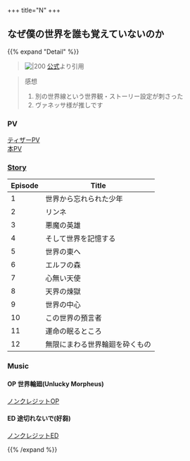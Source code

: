 +++
title="N"
+++

## なぜ僕の世界を誰も覚えていないのか
{{% expand "Detail" %}}
> ![|200](https://encrypted-tbn0.gstatic.com/images?q=tbn:ANd9GcSuuF7vXu0XgItTMnIFI3_Gz_vE7HZ9L6Dztw&s)
> [公式](https://www.nazeboku.com/dist/img/top/kv.jpg)より引用  

> 感想  
> 1. 別の世界線という世界観・ストーリー設定が刺さった
> 2. ヴァネッサ様が推しです

### PV
[ティザーPV](https://www.youtube.com/watch?v=DVtlcwWRaow)  
[本PV](https://www.youtube.com/watch?v=JGOKdkWUIAA)




### [Story](https://www.nazeboku.com/#:~:text=%E3%82%B9,%E3%83%BC%E3%83%AA%E3%83%BC)
| Episode | Title           |
| ------- | --------------- |
| 1       | 世界から忘れられた少年     |
| 2       | リンネ             |
| 3       | 悪魔の英雄           |
| 4       | そして世界を記憶する      |
| 5       | 世界の東へ           |
| 6       | エルフの森           |
| 7       | 心無い天使           |
| 8       | 天界の煉獄           |
| 9       | 世界の中心           |
| 10      | この世界の預言者        |
| 11      | 運命の眠るところ        |
| 12      | 無限にまわる世界輪廻を砕くもの |

### Music
#### OP 世界輪廻(Unlucky Morpheus)
[ノンクレジットOP](https://www.youtube.com/watch?v=8GyIY9RAQEs)

#### ED  途切れないで(好芻)
[ノンクレジットED](https://www.youtube.com/watch?v=11XzUteA7x8)



{{% /expand %}}